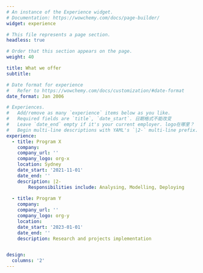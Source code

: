 ```yaml
---
# An instance of the Experience widget.
# Documentation: https://wowchemy.com/docs/page-builder/
widget: experience

# This file represents a page section.
headless: true

# Order that this section appears on the page.
weight: 40

title: What we offer
subtitle:

# Date format for experience
#   Refer to https://wowchemy.com/docs/customization/#date-format
date_format: Jan 2006

# Experiences.
#   Add/remove as many `experience` items below as you like.
#   Required fields are `title`, `date_start`. 日期格式不能改变
#   Leave `date_end` empty if it's your current employer. logo在哪里？
#   Begin multi-line descriptions with YAML's `|2-` multi-line prefix.
experience:
  - title: Program X
    company: 
    company_url: ''
    company_logo: org-x
    location: Sydney
    date_start: '2021-11-01'
    date_end: ''
    description: |2-
        Responsibilities include: Analysing, Modelling, Deploying
        
  - title: Program Y
    company: 
    company_url: ''
    company_logo: org-y
    location: 
    date_start: '2023-01-01'
    date_end: ''
    description: Research and projects implementation


design:
  columns: '2'
---
```

